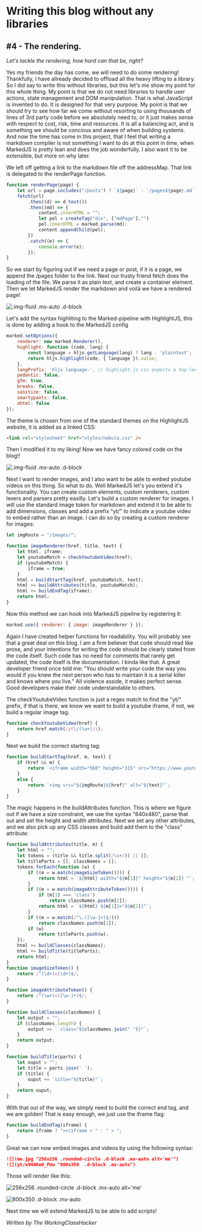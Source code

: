 # Writing this blog without any libraries
## #4 - The rendering. 
_Let's tackle the rendering, how hard can that be, right?_

Yes my friends the day has come, we will need to do some rendering! Thankfully, I have allready decided to offload all the heavy lifting to a library. So I did say to write this without libraries, but this let's me show my point for this whole thing. My point is that we do not need libraries to handle user actions, state management and DOM manipulation. That is what JavaScript is invented to do. It is designed for that very purpose. My point is that we should try to see how far we come without resorting to using thousands of lines of 3rd party code before we absolutely need to, or it just makes sense with respect to cost, risk, time and resources. It is all a balancing act, and is something we should be concious and aware of when building systems. And now the time has come in this project, that I feel that writing a markdown compiler is not something I want to do at this point in time, when MarkedJS is pretty lean and does the job wonderfully. I also want it to be extensible, but more on why later.

We left off getting a link to the markdown file off the addressMap. That link is delegated to the renderPage function. 

```javascript
function renderPage(page) {
    let url = page.includes("/posts") ? `${page}` : `/pages${page}.md`;
    fetch(url)
        .then((d) => d.text())
        .then((md) => {
            content.innerHTML = "";
            let pel = createTag("div", ["mdPage"],"")
            pel.innerHTML = marked.parse(md);
            content.appendChild(pel);
        })
        .catch((e) => {
            console.error(e);
        });
}
```

So we start by figuring out if we need a page or post, if it is a page, we append the /pages folder to the link.
Next our trusty friend fetch does the loading of the file. We parse it as plain text, and create a container element.
Then we let MarkedJS render the markdown and voilá we have a rendered page!

![](blog-page-rendering.png ".img-fluid .mx-auto .d-block")

Let's add the syntax highliting to the Marked-pipeline with HighlightJS, this is done by adding a hook to the MarkedJS config
```javascript
marked.setOptions({
    renderer: new marked.Renderer(),
    highlight: function (code, lang) {
        const language = hljs.getLanguage(lang) ? lang : 'plaintext';
        return hljs.highlight(code, { language }).value;
    },
    langPrefix: 'hljs language-', // highlight.js css expects a top-level 'hljs' class.
    pedantic: false,
    gfm: true,
    breaks: false,
    sanitize: false,
    smartypants: false,
    xhtml: false
});
```

The theme is chosen from one of the standard themes on the HighlightJS website, it is added as a linked CSS:
```html
<link rel="stylesheet" href="styles/nebula.css" />
```
Then I modified it to my liking!
Now we have fancy colored code on the blog!!

![](blog-code-highlighting.png ".img-fluid .mx-auto .d-block")

Next I want to render images, and I also want to be able to embed youtube videos on this thing. 
So what to do. Well MarkedJS let's you extend it's functionality. You can create custom elements, custom renderers, custom lexers and parsers pretty easilly. 
Let's build a custom renderer for images. I will use the standard image token for markdown and extend it to be able to add dimensions, classes and add a prefix "yt/" to indicate a youtube video to embed rather than an image. I can do so by creating a custom renderer for images:

```javascript
let imgRoute = "/images/";

function imageRenderer(href, title, text) {
    let html, iframe;
    let youtubeMatch = checkYoutubeVideo(href);
    if (youtubeMatch) {
        iframe = true;
    }
    html = buildStartTag(href, youtubeMatch, text);
    html += buildAttributes(title, youtubeMatch);
    html += buildEndTag(iframe);
    return html;
}
```
Now this method we can hook into MarkedJS pipeline by registering it:
```javascript
marked.use({ renderer: { image: imageRenderer } });
```

Again I have created helper functions for readability. You will probably see that a great deal on this blog. I am a firm believer that code should read like prose, and your intentions for writing the code should be clearly stated from the code itself. Such code has no need for comments that rarely get updated, the code itself is the documentation. I kinda like that. A great developer friend once told me: "You should write your code the way you would if you knew the next person who has to maintain it is a serial killer and knows where you live." All violence asside, it makes perfect sense. Good developers make their code understandable to others. 

The checkYoutubeVideo function is just a regex match to find the "yt/" prefix, if that is there, we know we want to build a youtube iframe, if not, we build a regular image tag.

```javascript
function checkYoutubeVideo(href) {
    return href.match(/yt\/(\w+)/i);
}
```

Next we build the correct starting tag:
```javascript
function buildStartTag(href, m, text) {
    if (href && m) {
        return `<iframe width="560" height="315" src="https://www.youtube.com/embed/${m[1]}" title="WCH Video" frameborder="0" allow="accelerometer; autoplay; clipboard-write; encrypted-media; gyroscope; picture-in-picture; web-share" allowfullscreen`;
    }
    else {
        return `<img src="${imgRoute}${href}" alt="${text}"`;
    }
}
```

The magic happens in the buildAttributes function. This is where we figure out if we have a size constraint, we use the syntax "640x480", parse that out and set the height and width attributes. Next we set any other attributes, and we also pick up any CSS classes and build add them to the "class" attribute:

```javascript
function buildAttributes(title, m) {
    let html = "";
    let tokens = (title && title.split(/\s+/)) || [];
    let titleParts = [], classNames = [];
    tokens.forEach(function (w) {
        if ((m = w.match(imageSizeToken()))) {
            return html = `${html} width="${m[1]}" height="${m[2]} "`;
        }
        if ((m = w.match(imageAttributeToken()))) {
            if (m[1] === 'class')
                return classNames.push(m[2]);
            return html = `${html} ${m[1]}="${m[2]}"`;
        }
        if ((m = w.match(/^\.([\w-]+)$/)))
            return classNames.push(m[1]);
        if (w)
            return titleParts.push(w);
    });
    html += buildClasses(classNames);
    html += buildTitle(titleParts);
    return html;
}
function imageSizeToken() {
    return /^(\d+)x(\d+)$/;
}

function imageAttributeToken() {
    return /^(\w+)=([\w-]+)$/;
}

function buildClasses(classNames) {
    let output = "";
    if (classNames.length) {
        output += ` class="${classNames.join(" ")}"`;
    }
    return output;
}

function buildTitle(parts) {
    let ouput = "";
    let title = parts.join(' ');
    if (title) {
        ouput += `title="${title}"`;
    }
    return ouput;
}
```

With that out of the way, we simply need to build the correct end tag, and we are golden! 
That is easy enough, we just use the iframe flag:

```javascript
function buildEndTag(iframe) {
    return iframe ? "></iframe > " : " > ";
}
```

Great we can now embed images and videos by using the following syntax:

```markdown
![](me.jpg "256x256 .rounded-circle .d-block .mx-auto alt='me'")
![](yt/x9H4KeH_PUw "800x350  .d-block .mx-auto")
```

Those will render like this:

![](me.jpg "256x256 .rounded-circle .d-block .mx-auto alt='me'")

![](yt/x9H4KeH_PUw "800x350 .d-block .mx-auto")

Next time we will extend MarkedJS to be able to add scripts!

_Written by The WorkingClassHacker_